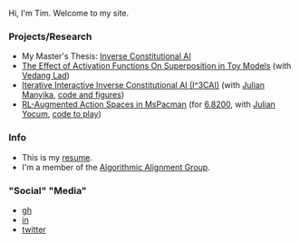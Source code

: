 Hi, I'm Tim. Welcome to my site.

### Projects/Research
- My Master's Thesis: [Inverse Constitutional AI](https://tim0120.github.io/files/mengthesis.pdf)
- [The Effect of Activation Functions On Superposition in Toy Models](https://deep-learning-mit.github.io/staging/blog/2023/superposition/) (with [Vedang Lad](https://www.vedanglad.com/))
- [Iterative Interactive Inverse Constitutional AI (I^3CAI)](https://tim0120.github.io/files/i3cai.pdf) (with [Julian Manyika](https://www.linkedin.com/in/julianmanyika444/), [code and figures](https://github.com/jmanyika/interactive-cai))
- [RL-Augmented Action Spaces in MsPacman](https://tim0120.github.io/files/mspacman.pdf) (for [6.8200](https://pulkitag.github.io/6.8200/), with [Julian Yocum](https://twitter.com/julianyocum?lang=en), [code to play](https://github.com/JulianYocum/rl-pacman))

### Info
- This is my [resume](https://tim0120.github.io/files/resume.pdf).
- I'm a member of the [Algorithmic Alignment Group](https://algorithmicalignment.csail.mit.edu/team/).

### "Social" "Media"
- [gh](https://github.com/tim0120)
- [in](https://www.linkedin.com/in/kostolansky/)
- [twitter](https://twitter.com/timksky)

